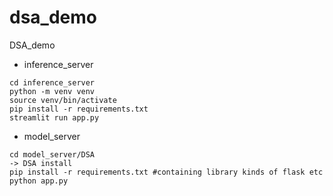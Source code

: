 # dsa_demo
DSA_demo

- inference_server
```
cd inference_server
python -m venv venv
source venv/bin/activate
pip install -r requirements.txt
streamlit run app.py
```

- model_server
```
cd model_server/DSA
-> DSA install 
pip install -r requirements.txt #containing library kinds of flask etc
python app.py
```
